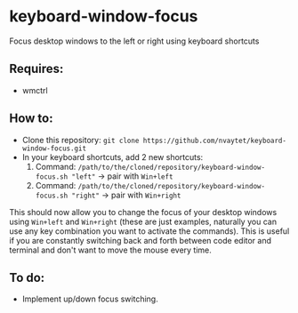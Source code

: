 # keyboard-window-focus

Focus desktop windows to the left or right using keyboard shortcuts

## Requires:
- wmctrl

## How to:

- Clone this repository: `git clone https://github.com/nvaytet/keyboard-window-focus.git`
- In your keyboard shortcuts, add 2 new shortcuts:
  1. Command: `/path/to/the/cloned/repository/keyboard-window-focus.sh "left"` -> pair with `Win+left`
  2. Command: `/path/to/the/cloned/repository/keyboard-window-focus.sh "right"` -> pair with `Win+right`

This should now allow you to change the focus of your desktop windows using `Win+left` and `Win+right` (these are just examples, naturally you can use any key combination you want to activate the commands).
This is useful if you are constantly switching back and forth between code editor and terminal and don't want to move the mouse every time.

## To do:

- Implement up/down focus switching.
